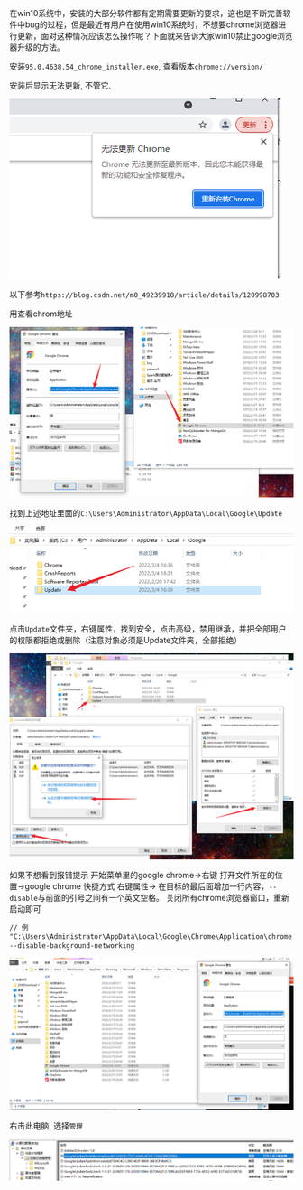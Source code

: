 在win10系统中，安装的大部分软件都有定期需要更新的要求，这也是不断完善软件中bug的过程，但是最近有用户在使用win10系统时，不想要chrome浏览器进行更新，面对这种情况应该怎么操作呢？下面就来告诉大家win10禁止google浏览器升级的方法。



安装`95.0.4638.54_chrome_installer.exe`,  查看版本`chrome://version/`



安装后显示无法更新, 不管它.

![image-20220304164015874](img\image-20220304164015874.png)



以下参考`https://blog.csdn.net/m0_49239918/article/details/120998703`

用查看chrom地址

![image-20220304163948723](img\image-20220304163948723.png)

找到上述地址里面的`C:\Users\Administrator\AppData\Local\Google\Update`

![image-20220304164120205](img\image-20220304164120205.png)

点击`Update`文件夹，右键属性，找到安全，点击高级，禁用继承，并把全部用户的权限都拒绝或删除（注意对象必须是Update文件夹，全部拒绝）

![image-20220304164331989](img\image-20220304164331989.png)



如果不想看到报错提示
开始菜单里的google chrome->右键 打开文件所在的位置->google chrome 快捷方式 右键属性-> 在目标的最后面增加一行内容，`--disable`与前面的引号之间有一个英文空格。
关闭所有chrome浏览器窗口，重新启动即可

```
// 例
"C:\Users\Administrator\AppData\Local\Google\Chrome\Application\chrome.exe" --disable-background-networking

```

![image-20220304164625756](img\image-20220304164625756.png)



右击此电脑, 选择`管理`

![image-20220304165527664](img\image-20220304165527664.png)